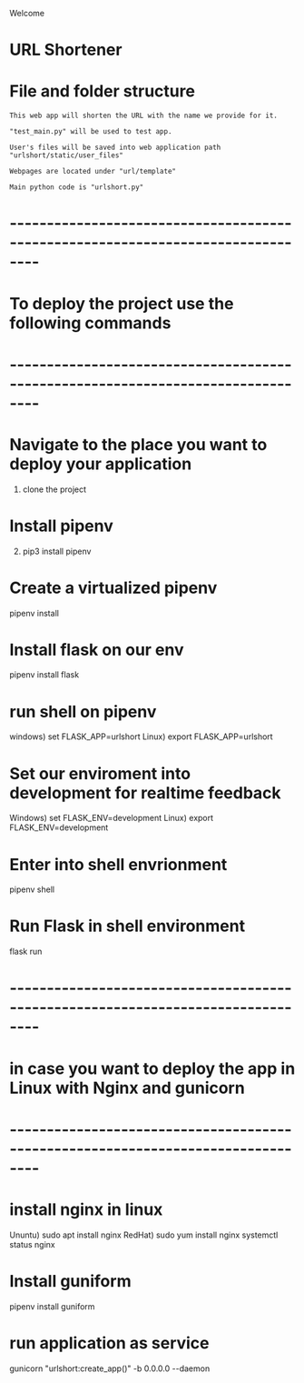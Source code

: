 Welcome


# URL Shortener
# File and folder structure


    This web app will shorten the URL with the name we provide for it.

    "test_main.py" will be used to test app.

    User's files will be saved into web application path "urlshort/static/user_files"

    Webpages are located under "url/template"

    Main python code is "urlshort.py"

# -------------------------------------------------------------------------------- #
#                  To deploy the project use the following commands                #
# -------------------------------------------------------------------------------- #


# Navigate to the place you want to deploy your application
1) clone the project

# Install pipenv 
2) pip3 install pipenv

# Create a virtualized pipenv
pipenv install

# Install flask on our env
pipenv install flask

# run shell on pipenv
windows) set FLASK_APP=urlshort
Linux) export FLASK_APP=urlshort

# Set our enviroment into development for realtime feedback
Windows) set FLASK_ENV=development
Linux) export FLASK_ENV=development

# Enter into shell envrionment
pipenv shell

# Run Flask in shell environment
flask run

# -------------------------------------------------------------------------------- #
#       in case you want to deploy the app in Linux with Nginx and gunicorn        #
# -------------------------------------------------------------------------------- #

# install nginx in linux 
Ununtu) sudo apt install nginx
RedHat) sudo yum install nginx
systemctl status nginx

# Install guniform
pipenv install guniform

# run application as service
gunicorn "urlshort:create_app()" -b 0.0.0.0 --daemon

